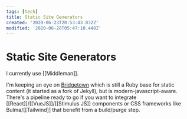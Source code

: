 ```yaml
---
tags: [tech]
title: Static Site Generators
created: '2020-06-23T20:53:43.832Z'
modified: '2020-06-28T05:47:10.448Z'
---
```


# Static Site Generators

I currently use [[Middleman]].

I'm keeping an eye on [Bridgetown](https://www.bridgetownrb.com/) which is still a Ruby base for static content (it started as a fork of Jekyll), but is modern-javascript-aware. There's a pipeline ready to go if you want to integrate [[React]]/[[VueJS]]/[[Stimulus JS]] components or CSS frameworks like Bulma/[[Tailwind]] that benefit from a build/purge step.

